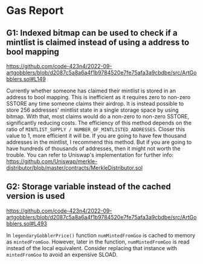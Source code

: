 # Gas Report

## G1: Indexed bitmap can be used to check if a mintlist is claimed instead of using a address to bool mapping

https://github.com/code-423n4/2022-09-artgobblers/blob/d2087c5a8a6a4f1b9784520e7fe75afa3a9cbdbe/src/ArtGobblers.sol#L149

Currently whether someone has claimed their mintlist is stored in an address to bool mapping. This is inefficient as it requires zero to non-zero SSTORE any time someone claims their airdrop. It is instead possible to store 256 addresses' mintlist state in a single storage space by using bitmap. With that, most claims would do a non-zero to non-zero SSTORE, significantly reducing costs. The efficiency of this method depends on the ratio of `MINTLIST_SUPPLY / NUMBER_OF_MINTLISTED_ADDRESSES`. Closer this value to 1, more efficient it will be. If you are going to have few thousand addresses in the mintlist, I recommend this method. But if you are going to have hundreds of thousands of addresses, then it might not worth the trouble. You can refer to Uniswap's implementation for further info: https://github.com/Uniswap/merkle-distributor/blob/master/contracts/MerkleDistributor.sol

## G2: Storage variable instead of the cached version is used

https://github.com/code-423n4/2022-09-artgobblers/blob/d2087c5a8a6a4f1b9784520e7fe75afa3a9cbdbe/src/ArtGobblers.sol#L493

In `legendaryGobblerPrice()` function `numMintedFromGoo` is cached to memory as `mintedFromGoo`. However, later in the function, `numMintedFromGoo` is read instead of the local equivalent. Consider replacing that instance with `mintedFromGoo` to avoid an expensive SLOAD.